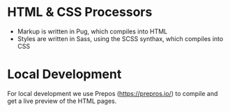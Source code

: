 # HTML & CSS Processors
* Markup is written in Pug, which compiles into HTML
* Styles are written in Sass, using the SCSS synthax, which compiles into CSS

# Local Development
For local development we use Prepos (https://prepros.io/) to compile and get a live preview of the HTML pages.
